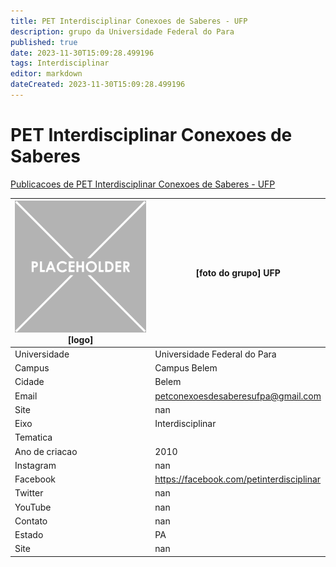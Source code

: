 ```yaml
---
title: PET Interdisciplinar Conexoes de Saberes - UFP
description: grupo da Universidade Federal do Para
published: true
date: 2023-11-30T15:09:28.499196
tags: Interdisciplinar
editor: markdown
dateCreated: 2023-11-30T15:09:28.499196
---
```


# PET Interdisciplinar Conexoes de Saberes

[Publicacoes de PET Interdisciplinar Conexoes de Saberes - UFP](/atividade/45PETInterdisciplinarConexoesdeSaberesUFP/feed.md)

| ![placeholder.png](/placeholder.png) [logo] | [foto do grupo] UFP         |
| ------------------------------------------- | ------------------------------------------------- |
| Universidade                                | Universidade Federal do Para      |
| Campus                                      | Campus Belem            |
| Cidade                                      | Belem             |
| Email                                       | petconexoesdesaberesufpa@gmail.com             |
| Site                                        | nan              |
| Eixo                                        | Interdisciplinar              |
| Tematica                                    |           |
| Ano de criacao                              | 2010        |
| Instagram                                   | nan         |
| Facebook                                    | https://facebook.com/petinterdisciplinar          |
| Twitter                                     | nan           |
| YouTube                                     | nan           |
| Contato                                     | nan         |
| Estado                                      |  PA            |
| Site                                        | nan |
